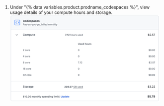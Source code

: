 1. Under "{% data variables.product.prodname_codespaces %}", view usage details of your compute hours and storage. ![Detalles de uso de minutos](/assets/images/help/billing/codespaces-compute-storage.png)
